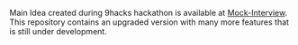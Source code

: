 Main Idea created during 9hacks hackathon is available at <a href="https://github.com/rishiiiidha/Mock-Interview" target="_blank">Mock-Interview</a>.
This repository contains an upgraded version with many more features that is still under development.
